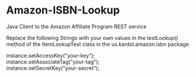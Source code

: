 # Amazon-ISBN-Lookup
Java Client to the Amazon Affiliate Program REST service

Replace the following Strings with your own values in the testLookup() method of the ItemLookupTest class in the 
us.kardol.amazon.isbn package.

instance.setAccessKey("your-key");<br/>
instance.setAssociateTag("your-tag");<br/>
instance.setSecretKey("your-secret");

